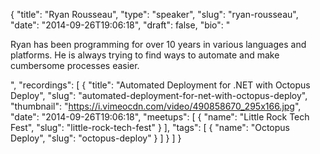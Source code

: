 {
  "title": "Ryan Rousseau",
  "type": "speaker",
  "slug": "ryan-rousseau",
  "date": "2014-09-26T19:06:18",
  "draft": false,
  "bio": "<p>Ryan has been programming for over 10 years in various languages and platforms. He is always trying to find ways to automate and make cumbersome processes easier.</p>",
  "recordings": [
    {
      "title": "Automated Deployment for .NET with Octopus Deploy",
      "slug": "automated-deployment-for-net-with-octopus-deploy",
      "thumbnail": "https://i.vimeocdn.com/video/490858670_295x166.jpg",
      "date": "2014-09-26T19:06:18",
      "meetups": [
        {
          "name": "Little Rock Tech Fest",
          "slug": "little-rock-tech-fest"
        }
      ],
      "tags": [
        {
          "name": "Octopus Deploy",
          "slug": "octopus-deploy"
        }
      ]
    }
  ]
}